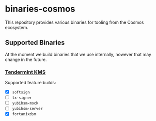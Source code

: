 # binaries-cosmos

This repository provides various binaries for tooling from the Cosmos ecosystem.

## Supported Binaries

At the moment we build binaries that we use internally, however that may change in the future.

### [Tendermint KMS](https://github.com/iqlusioninc/tmkms)

Supported feature builds:

- [x] `softsign`
- [ ] `tx-signer`
- [ ] `yubihsm-mock`
- [ ] `yubihsm-server`
- [x] `fortanixdsm`

